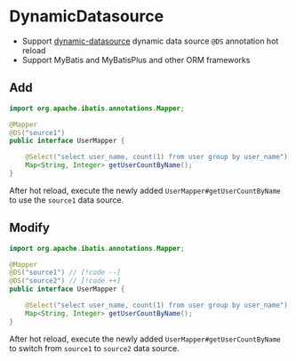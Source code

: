 # DynamicDatasource

- Support [dynamic-datasource](https://github.com/baomidou/dynamic-datasource) dynamic data source `@DS` annotation hot reload
- Support MyBatis and MyBatisPlus and other ORM frameworks

## Add

```java
import org.apache.ibatis.annotations.Mapper;

@Mapper
@DS("source1")
public interface UserMapper {

    @Select("select user_name, count(1) from user group by user_name")
    Map<String, Integer> getUserCountByName();
}
```

After hot reload, execute the newly added `UserMapper#getUserCountByName` to use the `source1` data source.

## Modify

```java
import org.apache.ibatis.annotations.Mapper;

@Mapper
@DS("source1") // [!code --]
@DS("source2") // [!code ++]
public interface UserMapper {

    @Select("select user_name, count(1) from user group by user_name")
    Map<String, Integer> getUserCountByName();
}
```

After hot reload, execute the newly added `UserMapper#getUserCountByName` to switch from `source1` to `source2` data source.